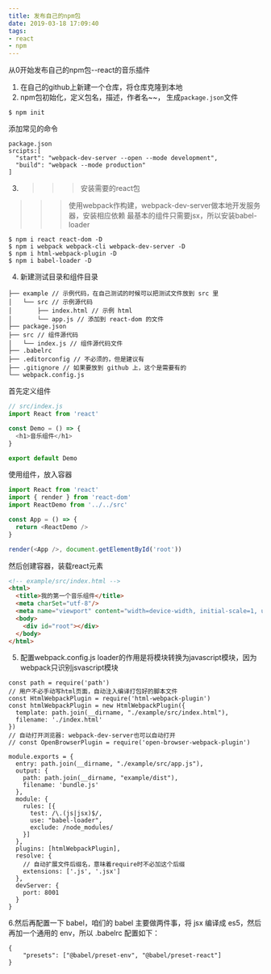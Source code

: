 ```yaml
---
title: 发布自己的npm包
date: 2019-03-18 17:09:40
tags:
- react
- npm
---
```


从0开始发布自己的npm包--react的音乐插件
1. 在自己的github上新建一个仓库，将仓库克隆到本地
2. npm包初始化，定义包名，描述，作者名~~， 生成`package.json`文件
```
$ npm init
```
添加常见的命令
```
package.json
srcipts:[
  "start": "webpack-dev-server --open --mode development",
  "build": "webpack --mode production"
]
```
3. >>>安装需要的react包
>>>使用webpack作构建，webpack-dev-server做本地开发服务器，安装相应依赖
>>>最基本的组件只需要jsx，所以安装babel-loader
```
$ npm i react react-dom -D
$ npm i webpack webpack-cli webpack-dev-server -D
$ npm i html-webpack-plugin -D
$ npm i babel-loader -D
```
4. 新建测试目录和组件目录
```
├── example // 示例代码，在自己测试的时候可以把测试文件放到 src 里
│   └── src // 示例源代码
│       ├── index.html // 示例 html
│       └── app.js // 添加到 react-dom 的文件
├── package.json 
├── src // 组件源代码
│   └── index.js // 组件源代码文件
├── .babelrc
├── .editorconfig // 不必须的，但是建议有
├── .gitignore // 如果要放到 github 上，这个是需要有的
└── webpack.config.js
```
首先定义组件
```javascript
// src/index.js
import React from 'react'

const Demo = () => {
  <h1>音乐组件</h1>
}

export default Demo

```
使用组件，放入容器
```javascript
import React from 'react'
import { render } from 'react-dom'
import ReactDemo from '../../src'

const App = () => {
  return <ReactDemo /> 
}

render(<App />, document.getElementById('root'))
```
然后创建容器，装载react元素
```html
<!-- example/src/index.html -->
<html>
  <title>我的第一个音乐组件</title>
  <meta charSet="utf-8"/>
  <meta name="viewport" content="width=device-width, initial-scale=1, user-scalable=0, shrink-to-fit=no"/>
  <body>
    <div id="root"></div>
  </body>
</html>
```

5. 配置webpack.config.js
   loader的作用是将模块转换为javascript模块，因为webpack只识别jsvascript模块
```
const path = require('path')
// 用户不必手动写html页面，自动注入编译打包好的脚本文件
const HtmlWebpackPlugin = require('html-webpack-plugin')
const htmlWebpackPlugin = new HtmlWebpackPlugin({
  template: path.join(__dirname, "./example/src/index.html"),
  filename: './index.html'
})
// 自动打开浏览器: webpack-dev-server也可以自动打开
// const OpenBrowserPlugin = require('open-browser-webpack-plugin')

module.exports = {
  entry: path.join(__dirname, "./example/src/app.js"),
  output: {
    path: path.join(__dirname, "example/dist"),
    filename: 'bundle.js'
  },
  module: {
    rules: [{
      test: /\.(js|jsx)$/,
      use: "babel-loader",
      exclude: /node_modules/
    }]
  },
  plugins: [htmlWebpackPlugin],
  resolve: {
    // 自动扩展文件后缀名，意味着require时不必加这个后缀
    extensions: ['.js', '.jsx']
  },
  devServer: {
    port: 8001
  }
}
```
6.然后再配置一下 babel，咱们的 babel 主要做两件事，将 jsx 编译成 es5，然后再加一个通用的 env，所以 .babelrc 配置如下：
```
{
    "presets": ["@babel/preset-env", "@babel/preset-react"]
}
```


